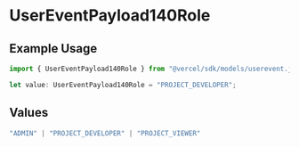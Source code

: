 # UserEventPayload140Role

## Example Usage

```typescript
import { UserEventPayload140Role } from "@vercel/sdk/models/userevent.js";

let value: UserEventPayload140Role = "PROJECT_DEVELOPER";
```

## Values

```typescript
"ADMIN" | "PROJECT_DEVELOPER" | "PROJECT_VIEWER"
```